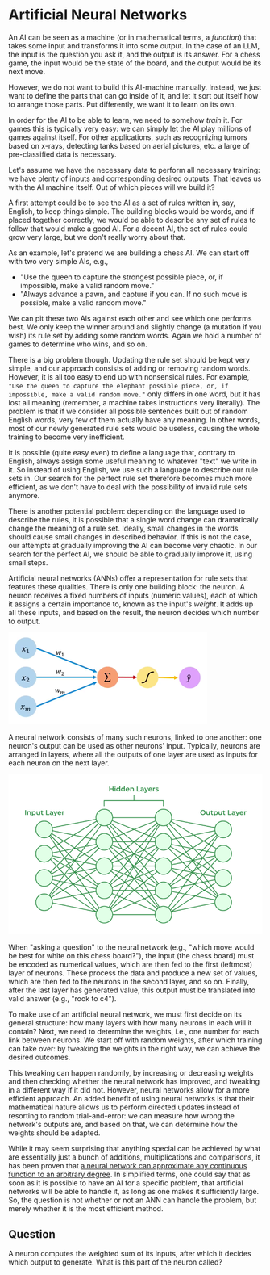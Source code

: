 # Artificial Neural Networks

An AI can be seen as a machine (or in mathematical terms, a *function*) that takes some input and transforms it into some output.
In the case of an LLM, the input is the question you ask it, and the output is its answer.
For a chess game, the input would be the state of the board, and the output would be its next move.

However, we do not want to build this AI-machine manually.
Instead, we just want to define the parts that can go inside of it, and let it sort out itself how to arrange those parts.
Put differently, we want it to learn on its own.

In order for the AI to be able to learn, we need to somehow *train* it.
For games this is typically very easy: we can simply let the AI play millions of games against itself.
For other applications, such as recognizing tumors based on x-rays, detecting tanks based on aerial pictures, etc. a large of pre-classified data is necessary.

Let's assume we have the necessary data to perform all necessary training: we have plenty of inputs and corresponding desired outputs.
That leaves us with the AI machine itself.
Out of which pieces will we build it?

A first attempt could be to see the AI as a set of rules written in, say, English, to keep things simple.
The building blocks would be words, and if placed together correctly, we would be able to describe any set of rules to follow that would make a good AI.
For a decent AI, the set of rules could grow very large, but we don't really worry about that.

As an example, let's pretend we are building a chess AI.
We can start off with two very simple AIs, e.g.,

* "Use the queen to capture the strongest possible piece, or, if impossible, make a valid random move."
* "Always advance a pawn, and capture if you can. If no such move is possible, make a valid random move."

We can pit these two AIs against each other and see which one performs best.
We only keep the winner around and slightly change (a mutation if you wish) its rule set by adding some random words.
Again we hold a number of games to determine who wins, and so on.

There is a big problem though.
Updating the rule set should be kept very simple, and our approach consists of adding or removing random words.
However, it is all too easy to end up with nonsensical rules.
For example, `"Use the queen to capture the elephant possible piece, or, if impossible, make a valid random move."`
only differs in one word, but it has lost all meaning (remember, a machine takes instructions very literally).
The problem is that if we consider all possible sentences built out of random English words, very few of them actually have any meaning.
In other words, most of our newly generated rule sets would be useless, causing the whole training to become very inefficient.

It is possible (quite easy even) to define a language that, contrary to English, always assign some useful meaning to whatever "text" we write in it.
So instead of using English, we use such a language to describe our rule sets in.
Our search for the perfect rule set therefore becomes much more efficient, as we don't have to deal with the possibility of invalid rule sets anymore.

There is another potential problem: depending on the language used to describe the rules, it is possible that a single word change can dramatically change the meaning of a rule set.
Ideally, small changes in the words should cause small changes in described behavior.
If this is not the case, our attempts at gradually improving the AI can become very chaotic.
In our search for the perfect AI, we should be able to gradually improve it, using small steps.

Artificial neural networks (ANNs) offer a representation for rule sets that features these qualities.
There is only one building block: the neuron.
A neuron receives a fixed numbers of inputs (numeric values), each of which it assigns a certain importance to, known as the input's *weight*.
It adds up all these inputs, and based on the result, the neuron decides which number to output.

![Neuron](./neuron.png)

A neural network consists of many such neurons, linked to one another: one neuron's output can be used as other neurons' input.
Typically, neurons are arranged in layers, where all the outputs of one layer are used as inputs for each neuron on the next layer.

![Neural Network](./network.png)

When "asking a question" to the neural network (e.g., "which move would be best for white on this chess board?"), the input (the chess board) must be encoded as numerical values, which are then fed to the first (leftmost) layer of neurons.
These process the data and produce a new set of values, which are then fed to the neurons in the second layer, and so on.
Finally, after the last layer has generated value, this output must be translated into valid answer (e.g., "rook to c4").

To make use of an artificial neural network, we must first decide on its general structure: how many layers with how many neurons in each will it contain?
Next, we need to determine the weights, i.e., one number for each link between neurons.
We start off with random weights, after which training can take over: by tweaking the weights in the right way, we can achieve the desired outcomes.

This tweaking can happen randomly, by increasing or decreasing weights and then checking whether the neural network has improved, and tweaking in a different way if it did not.
However, neural networks allow for a more efficient approach.
An added benefit of using neural networks is that their mathematical nature allows us to perform directed updates instead of resorting to random trial-and-error:
we can measure how wrong the network's outputs are, and based on that, we can determine how the weights should be adapted.

While it may seem surprising that anything special can be achieved by what are essentially just a bunch of additions, multiplications and comparisons,
it has been proven that [a neural network can approximate any continuous function to an arbitrary degree](https://en.wikipedia.org/wiki/Universal_approximation_theorem).
In simplified terms, one could say that as soon as it is possible to have an AI for a specific problem, that artificial networks will be able to handle it, as long
as one makes it sufficiently large.
So, the question is not whether or not an ANN can handle the problem, but merely whether it is the most efficient method.

## Question

A neuron computes the weighted sum of its inputs, after which it decides which output to generate.
What is this part of the neuron called?